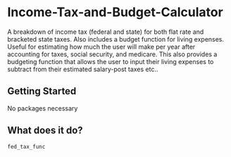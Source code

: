 # Income-Tax-and-Budget-Calculator
A breakdown of income tax (federal and state) for both flat rate and bracketed state taxes. Also includes a budget function for living expenses. Useful for estimating how much the user will make per year after accounting for taxes, social security, and medicare. This also provides a budgeting function that allows the user to input their living expenses to subtract from their estimated salary-post taxes etc..

## Getting Started
No packages necessary

## What does it do?
`fed_tax_func`
